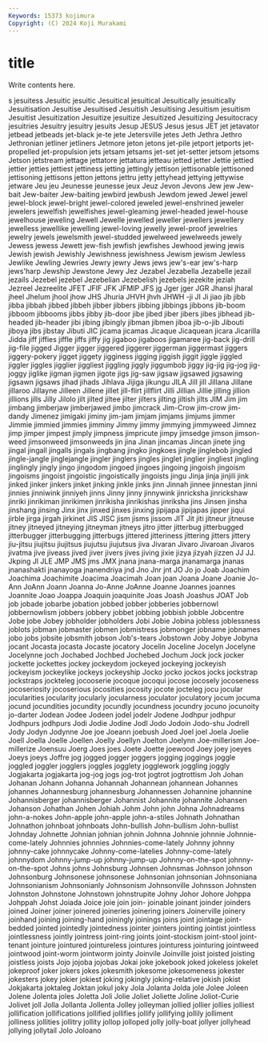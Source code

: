 ```yaml
---
Keywords: 15373 kojimura
Copyright: (C) 2024 Koji Murakami
---
```


# title

Write contents here.



s jesuitess Jesuitic jesuitic Jesuitical
jesuitical Jesuitically jesuitically Jesuitisation Jesuitise Jesuitised Jesuitish Jesuitising Jesuitism jesuitism
Jesuitist Jesuitization Jesuitize jesuitize Jesuitized Jesuitizing Jesuitocracy jesuitries Jesuitry jesuitry
jesuits Jesup JESUS Jesus jesus JET jet jetavator jetbead jetbeads
jet-black je-te jete Jetersville jetes Jeth Jethra Jethro Jethronian jetliner
jetliners Jetmore jeton jetons jet-pile jetport jetports jet-propelled jet-propulsion jets
jetsam jetsams jet-set jet-setter jetsom jetsoms Jetson jetstream jettage jettatore
jettatura jetteau jetted jetter Jettie jettied jettier jetties jettiest jettiness
jetting jettingly jettison jettisonable jettisoned jettisoning jettisons jetton jettons jettru
jetty jettyhead jettying jettywise jetware Jeu jeu Jeunesse jeunesse jeux
Jeuz Jevon Jevons Jew jew Jew-bait Jew-baiter Jew-baiting jewbird jewbush
Jewdom jewed Jewel jewel jewel-block jewel-bright jewel-colored jeweled jewel-enshrined jeweler
jewelers jewelfish jewelfishes jewel-gleaming jewel-headed jewel-house jewelhouse jeweling Jewell Jewelle
jewelled jeweller jewellers jewellery jewelless jewellike jewelling jewel-loving jewelly jewel-proof
jewelries jewelry jewels jewelsmith jewel-studded jewelweed jewelweeds jewely Jewess jewess
Jewett jew-fish jewfish jewfishes Jewhood jewing jewis Jewish jewish Jewishly
Jewishness jewishness Jewism jewism Jewless Jewlike Jewling Jewries Jewry jewry
Jews jews jew's-ear jew's-harp jews'harp Jewship Jewstone Jewy Jez Jezabel
Jezabella Jezabelle jezail jezails Jezebel jezebel Jezebelian Jezebelish jezebels jezekite
jeziah Jezreel Jezreelite JFET JFIF JFK JFMIP JFS jg Jger
jger JGR Jhansi jharal jheel Jhelum jhool jhow JHS Jhuria
JHVH jhvh JHWH -ji JI Ji jiao jib jibb jibba
jibbah jibbed jibbeh jibber jibbers jibbing jibbings jibbons jib-boom jibboom
jibbooms jibbs jibby jib-door jibe jibed jiber jibers jibes jibhead
jib-headed jib-header jibi jibing jibingly jibman jibmen jiboa jib-o-jib Jibouti
jiboya jibs jibstay Jibuti JIC jicama jicamas Jicaque Jicaquean jicara
Jicarilla Jidda jiff jiffies jiffle jiffs jiffy jig jigaboo jigaboos
jigamaree jig-back jig-drill jig-file jigged Jigger jigger jiggered jiggerer jiggerman
jiggermast jiggers jiggery-pokery jigget jiggety jigginess jigging jiggish jiggit jiggle
jiggled jiggler jiggles jigglier jiggliest jiggling jiggly jiggumbob jiggy jig-jig
jig-jog jig-joggy jiglike jigman jigmen jigote jigs jig-saw jigsaw jigsawed
jigsawing jigsawn jigsaws jihad jihads Jihlava Jijiga jikungu JILA Jill
jill Jillana Jillane jillaroo Jillayne Jilleen Jillene jillet jill-flirt jillflirt
Jilli Jillian Jillie jilling jillion jillions jills Jilly Jilolo jilt
jilted jiltee jilter jilters jilting jiltish jilts JIM Jim jim
jimbang jimberjaw jimberjawed jimbo jimcrack Jim-Crow jim-crow jim-dandy Jimenez jimigaki
jiminy jim-jam jimjam jimjams jimjums jimmer Jimmie jimmied jimmies jimminy
Jimmy jimmy jimmying jimmyweed Jimnez jimp jimper jimpest jimply jimpness
jimpricute jimpy jimsedge jimson jimson-weed jimsonweed jimsonweeds jin jina Jinan
jincamas Jincan jinete jing jingal jingall jingalls jingals jingbang jingko
jingkoes jingle jinglebob jingled jingle-jangle jinglejangle jingler jinglers jingles jinglet
jinglier jingliest jingling jinglingly jingly jingo jingodom jingoed jingoes jingoing
jingoish jingoism jingoisms jingoist jingoistic jingoistically jingoists jingu Jinja jinja
jinjili jink jinked jinker jinkers jinket jinking jinkle jinks jinn
Jinnah jinnee jinnestan jinni jinnies jinniwink jinniyeh jinns Jinny jinny
jinnywink jinricksha jinrickshaw jinriki jinrikiman jinrikimen jinrikisha jinrikishas jinriksha jins
Jinsen jinsha jinshang jinsing Jinx jinx jinxed jinxes jinxing jipijapa
jipijapas jipper jiqui jirble jirga jirgah jirkinet JIS JISC jism
jisms jissom JIT Jit jiti jitneur jitneuse jitney jitneyed jitneying
jitneyman jitneys jitro jitter jitterbug jitterbugged jitterbugger jitterbugging jitterbugs jittered
jitteriness jittering jitters jittery jiu-jitsu jiujitsu jiujitsus jiujutsu jiujutsus jiva
Jivaran Jivaro Jivaroan Jivaros jivatma jive jiveass jived jiver jivers
jives jiving jixie jizya jizyah jizzen JJ JJ. Jkping Jl
JLE JMP JMS jms JMX jnana jnana-marga jnanamarga jnanas jnanashakti
jnanayoga jnanendriya jnd Jno Jnr jnt JO Jo jo Joab
Joachim Joachima Joachimite Joacima Joacimah Joan joan Joana Joane Joanie
Jo-Ann JoAnn Joann Joanna Jo-Anne JoAnne Joanne Joannes joannes Joannite
Joao Joappa Joaquin joaquinite Joas Joash Joashus JOAT Job job
jobade jobarbe jobation jobbed jobber jobberies jobbernowl jobbernowlism jobbers jobbery
jobbet jobbing jobbish jobble Jobcentre Jobe jobe Jobey jobholder jobholders
Jobi Jobie Jobina jobless joblessness joblots jobman jobmaster jobmen jobmistress
jobmonger jobname jobnames jobo jobs jobsite jobsmith jobson Job's-tears Jobstown
Joby Jobye Jobyna jocant Jocasta jocasta Jocaste jocatory Jocelin Joceline
Jocelyn Jocelyne Jocelynne joch Jochabed Jochbed Jochebed Jochum Jock jock
jocker jockette jockettes jockey jockeydom jockeyed jockeying jockeyish jockeyism jockeylike
jockeys jockeyship Jocko jocko jockos jocks jockstrap jockstraps jockteleg jocooserie
jocoque jocoqui jocose jocosely jocoseness jocoseriosity jocoserious jocosities jocosity jocote
jocteleg jocu jocular jocularities jocularity jocularly jocularness joculator joculatory jocum
jocuma jocund jocundities jocundity jocundly jocundness jocundry jocuno jocunoity jo-darter
Jodean Jodee Jodeen jodel jodelr Jodene Jodhpur jodhpur Jodhpurs jodhpurs
Jodi Jodie Jodine Jodl Jodo Jodoin Jodo-shu Jodrell Jody Jodyn
Jodynne Joe joe Joeann joebush Joed Joel joel Joela Joelie
Joell Joella Joelle Joellen Joelly Joellyn Joelton Joelynn Joe-millerism Joe-millerize
Joensuu Joerg Joes joes Joete Joette joewood Joey joey joeyes
Joeys joeys Joffre jog jogged jogger joggers jogging joggings joggle
joggled joggler jogglers joggles jogglety jogglework joggling joggly Jogjakarta jogjakarta
jog-jog jogs jog-trot jogtrot jogtrottism Joh Johan Johanan Johann Johanna
Johannah Johannean johannean Johannes johannes Johannesburg johannesburg Johannessen Johannine johannine
Johannisberger johannisberger Johannist Johannite johannite Johansen Johanson Johathan Johen Johiah
Johm John john Johna Johnadreams john-a-nokes John-apple john-apple john-a-stiles Johnath
Johnathan Johnathon johnboat johnboats John-bullish John-bullism John-bullist Johnday Johnette Johnian
johnian johnin Johnna Johnnie johnnie Johnnie-come-lately Johnnies johnnies Johnnies-come-lately Johnny
johnny johnny-cake johnnycake Johnny-come-latelies Johnny-come-lately johnnydom Johnny-jump-up johnny-jump-up Johnny-on-the-spot johnny-on-the-spot
Johns johns Johnsburg Johnsen Johnsmas Johnson johnson Johnsonburg Johnsonese johnsonese
Johnsonian johnsonian Johnsoniana Johnsonianism Johnsonianly Johnsonism Johnsonville Johnsson Johnsten Johnston
Johnstone Johnstown johnstrupite Johny Johor Johore Johppa Johppah Johst Joiada
Joice joie join join- joinable joinant joinder joinders joined Joiner
joiner joinered joineries joinering joiners Joinerville joinery joinhand joining joining-hand
joiningly joinings joins joint jointage joint-bedded jointed jointedly jointedness jointer
jointers jointing jointist jointless jointlessness jointly jointress joint-ring joints joint-stockism
joint-stool joint-tenant jointure jointured jointureless jointures jointuress jointuring jointweed jointwood
joint-worm jointworm jointy Joinvile Joinville joist joisted joisting joistless joists
Jojo jojoba jojobas Jokai joke jokebook joked jokeless jokelet jokeproof
joker jokers jokes jokesmith jokesome jokesomeness jokester jokesters jokey jokier
jokiest joking jokingly joking-relative jokish jokist Jokjakarta joktaleg Joktan jokul
joky Jola Jolanta Jolda jole Jolee Joleen Jolene Jolenta joles
Joletta Joli Jolie Joliet Joliette Joline Joliot-Curie Jolivet joll Jolla
Jollanta Jollenta Jolley jolleyman jollied jollier jollies jolliest jollification jollifications
jollified jollifies jollify jollifying jollily jolliment jolliness jollities jollitry jollity
jollop jolloped jolly jolly-boat jollyer jollyhead jollying jollytail Jolo Joloano

